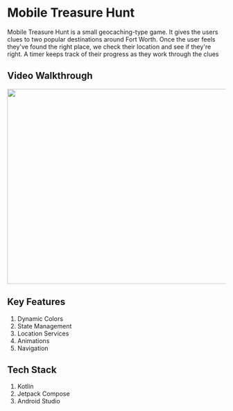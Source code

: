 # Mobile Treasure Hunt
Mobile Treasure Hunt is a small geocaching-type game. It gives the users clues to two popular destinations around Fort Worth. Once the user feels they've found the right place, we check their location and see if they're right. A timer keeps track of their progress as they work through the clues

## Video Walkthrough
[<img src="https://img.youtube.com/vi/bE2BzCic6zU/hqdefault.jpg" width="600" height="450"
/>](https://www.youtube.com/embed/bE2BzCic6zU)


## Key Features
1) Dynamic Colors
2) State Management
3) Location Services
4) Animations
5) Navigation

## Tech Stack
1) Kotlin
2) Jetpack Compose
3) Android Studio
